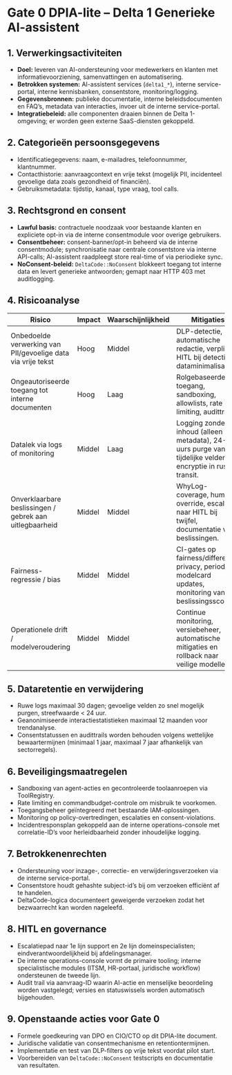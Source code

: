 # Gate 0 DPIA-lite – Delta 1 Generieke AI-assistent

## 1. Verwerkingsactiviteiten
- **Doel:** leveren van AI-ondersteuning voor medewerkers en klanten met informatievoorziening, samenvattingen en automatisering.
- **Betrokken systemen:** AI-assistent services (`delta1_*`), interne service-portal, interne kennisbanken, consentstore, monitoring/logging.
- **Gegevensbronnen:** publieke documentatie, interne beleidsdocumenten en FAQ’s, metadata van interacties, invoer uit de interne service-portal.
- **Integratiebeleid:** alle componenten draaien binnen de Delta 1-omgeving; er worden geen externe SaaS-diensten gekoppeld.

## 2. Categorieën persoonsgegevens
- Identificatiegegevens: naam, e-mailadres, telefoonnummer, klantnummer.
- Contacthistorie: aanvraagcontext en vrije tekst (mogelijk PII, incidenteel gevoelige data zoals gezondheid of financiën).
- Gebruiksmetadata: tijdstip, kanaal, type vraag, tool calls.

## 3. Rechtsgrond en consent
- **Lawful basis:** contractuele noodzaak voor bestaande klanten en expliciete opt-in via de interne consentmodule voor overige gebruikers.
- **Consentbeheer:** consent-banner/opt-in beheerd via de interne consentmodule; synchronisatie naar centrale consentstore via interne API-calls; AI-assistent raadpleegt store real-time of via periodieke sync.
- **NoConsent-beleid:** `DeltaCode::NoConsent` blokkeert toegang tot interne data en levert generieke antwoorden; gemapt naar HTTP 403 met auditlogging.

## 4. Risicoanalyse
| Risico | Impact | Waarschijnlijkheid | Mitigaties |
| --- | --- | --- | --- |
| Onbedoelde verwerking van PII/gevoelige data via vrije tekst | Hoog | Middel | DLP-detectie, automatische redactie, verplichte HITL bij detectie, dataminimalisatie. |
| Ongeautoriseerde toegang tot interne documenten | Hoog | Laag | Rolgebaseerde toegang, sandboxing, allowlists, rate limiting, audittrail. |
| Datalek via logs of monitoring | Middel | Laag | Logging zonder inhoud (alleen metadata), 24-uurs purge van tijdelijke velden, encryptie in rust en transit. |
| Onverklaarbare beslissingen / gebrek aan uitlegbaarheid | Middel | Middel | WhyLog-coverage, human override, escalatie naar HITL bij twijfel, documentatie van beslissingen. |
| Fairness-regressie / bias | Middel | Middel | CI-gates op fairness/differential privacy, periodieke modelcard updates, monitoring van beslissingsscores. |
| Operationele drift / modelveroudering | Middel | Middel | Continue monitoring, versiebeheer, automatische mitigaties en rollback naar veilige modellen. |

## 5. Dataretentie en verwijdering
- Ruwe logs maximaal 30 dagen; gevoelige velden zo snel mogelijk purgen, streefwaarde < 24 uur.
- Geanonimiseerde interactiestatistieken maximaal 12 maanden voor trendanalyse.
- Consentstatussen en audittrails worden behouden volgens wettelijke bewaartermijnen (minimaal 1 jaar, maximaal 7 jaar afhankelijk van sectorregels).

## 6. Beveiligingsmaatregelen
- Sandboxing van agent-acties en gecontroleerde toolaanroepen via ToolRegistry.
- Rate limiting en commandbudget-controle om misbruik te voorkomen.
- Toegangsbeheer geïntegreerd met bestaande IAM-oplossingen.
- Monitoring op policy-overtredingen, escalaties en consent-violations.
- Incidentresponsplan gekoppeld aan de interne operations-console met correlatie-ID’s voor herleidbaarheid zonder inhoudelijke logging.

## 7. Betrokkenenrechten
- Ondersteuning voor inzage-, correctie- en verwijderingsverzoeken via de interne service-portal.
- Consentstore houdt gehashte subject-id’s bij om verzoeken efficiënt af te handelen.
- DeltaCode-logica documenteert geweigerde verzoeken zodat het bezwaarrecht kan worden nageleefd.

## 8. HITL en governance
- Escalatiepad naar 1e lijn support en 2e lijn domeinspecialisten; eindverantwoordelijkheid bij afdelingsmanager.
- De interne operations-console vormt de primaire tooling; interne specialistische modules (ITSM, HR-portaal, juridische workflow) ondersteunen de tweede lijn.
- Audit trail via aanvraag-ID waarin AI-actie en menselijke beoordeling worden vastgelegd; versies en statuswissels worden automatisch bijgehouden.

## 9. Openstaande acties voor Gate 0
- Formele goedkeuring van DPO en CIO/CTO op dit DPIA-lite document.
- Juridische validatie van consentmechanisme en retentiontermijnen.
- Implementatie en test van DLP-filters op vrije tekst voordat pilot start.
- Voorbereiden van `DeltaCode::NoConsent` testscripts en documentatie van resultaten.
